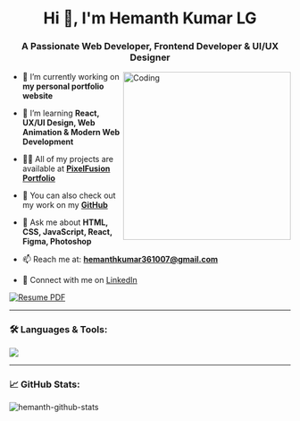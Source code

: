 <h1 align="center">Hi 👋, I'm Hemanth Kumar LG</h1>
<h3 align="center">A Passionate Web Developer, Frontend Developer & UI/UX Designer</h3>

<img align="right" alt="Coding" width="300" src="https://media4.giphy.com/media/v1.Y2lkPTc5MGI3NjExNmJjZTFyOWd0M3Q4eXB4Z3Y2ZDFuc3l6Z3pmbHM5YzRqMHFwcjhuZyZlcD12MV9pbnRlcm5hbF9naWZfYnlfaWQmY3Q9Zw/zOvBKUUEERdNm/giphy.gif">

- 🔭 I’m currently working on **my personal portfolio website**

- 🌱 I’m learning **React, UX/UI Design, Web Animation & Modern Web Development**

- 👨‍💻 All of my projects are available at **[PixelFusion Portfolio](https://pixelfusion.myportfolio.com)**
- 📂 You can also check out my work on my **[GitHub](https://github.com/Hemanth-361)**

- 💬 Ask me about **HTML, CSS, JavaScript, React, Figma, Photoshop**

- 📫 Reach me at: **hemanthkumar361007@gmail.com**

- 📄 Connect with me on [LinkedIn](https://www.linkedin.com/in/hemanth-kumar-lg-bb9b83342/)

[![Resume PDF](https://img.shields.io/badge/Download-Resume-blue?style=for-the-badge&logo=adobe-acrobat-reader)](Hemanth_resume.docx)

---

### 🛠️ Languages & Tools:


<p align="left">
  <img src="https://skillicons.dev/icons?i=html,css,js,react,figma,photoshop,vscode,github,python,git" />
</p>


---

### 📈 GitHub Stats:

<p align="left">
  <img src="https://github-readme-stats.vercel.app/api?username=HemanthKumarLG&show_icons=true&theme=radical" alt="hemanth-github-stats" />
</p>

